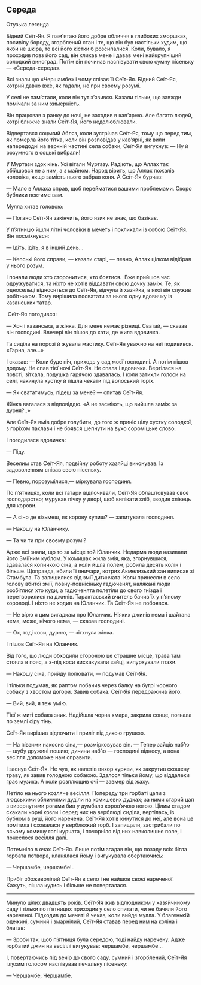 ## Середа

Отузька легенда

Бідний Сеїт-Яя.
Я пам'ятаю його добре обличчя в глибоких зморшках, посивілу бороду, згорблений стан і те, що він був настільки худим, що якби не шкіра, то всі його кістки б розсипалися.
Коли, бувало, я проходив повз його сад, він кликав мене і давав мені найкрупніший солодкий виноград.
Потім він починав наспівувати свою сумну пісеньку — «Середа-середа».

Всі знали цю «Чершамбе» і чому співає її Сеїт-Яя.
Бідний Сеїт-Яя, котрий давно вже, як гадали, не при своєму розумі.

У селі не пам’ятали, коли він тут з’явився.
Казали тільки, що завжди помічали за ним химерність.

Він працював з ранку до ночі, не заходив в кав’ярню.
Але багато людей, котрі ближче знали Сеїт-Яя, його недолюблювали.

Відвертався соцький Абляз, коли зустрічав Сеїт-Яя, тому що перед тим, як померла його тітка, коли він розповідав у кав’ярні, як вили напередодні на верхній частині села собаки, Сеїт-Яя вигукнув:
— Ну й розумного в соцькі вибрали!

У Муртази здох кінь.
Усі вітали Муртазу.
Радіють, що Аллах так обійшовся не з ним, а з майном.
Народ вірить, що Аллах пожалів чоловіка, якщо замість нього забрав коня.
А Сеїт-Яя бурчав:

— Мало в Аллаха справ, щоб перейматися вашими проблемами.
Скоро бублики пектиме вам.

Мулла хитав головою:

— Погано Сеїт-Яя закінчить, його язик не знає, що базікає.

У п’ятницю йшли літні чоловіки в мечеть і покликали із собою Сеїт-Яя.
Він посміхнувся:

— Ідіть, ідіть, я в інший день...

— Кепські його справи, — казали старі, — певно, Аллах цілком відібрав у нього розум.

І почали люди хто сторонитися, хто боятися. 
Вже прийшов час одружуватися, та ніхто не хотів віддавати свою дочку заміж.
Те, як односельці відносяться до Сеїт-Яя, відчула й хазяйка, в якої він служив робітником.
Тому вирішила посватати за нього одну вдовичку із казанських татар.

 Сеїт-Яя погодився:

— Хоч і казанська, а жінка.
Для мене немає різниці.
Сватай, — сказав він господині.
Ввечері він пішов до хати, де жила вдовичка.

Та сиділа на порозі й жувала мастику.
Сеїт-Яя уважно на неї подивився.
«Гарна, але...»

І сказав: — Коли буде ніч, приходь у сад моєї господині.
А потім пішов додому.
Не спав тієї ночі Сеїт-Яя.
Не спала і вдовичка.
Вертілася на повсті, зітхала, подушка гарячою здавалась.
І коли затихли голоси на селі, накинула хустку й пішла чекати під волоський горіх.

— Як свататимусь, підеш за мене? — спитав Сеїт-Яя.

Жінка вагалася з відповіддю.
«А не засміють, що вийшла заміж за дурня?..»

Але Сеїт-Яя вмів добре голубити, до того ж приніс цілу хустку солодкої, з горіхом пахлави і не боявся шепнути на вухо сороміцьке слово.

І погодилася вдовичка:

— Піду.

Веселим став Сеїт-Яя, подвійну роботу хазяйці виконував.
Із задоволенням співав свою пісеньку.

— Певно, порозумілися,— міркувала господиня.

По п’ятницях, коли всі татари відпочивали, Сеїт-Яя облаштовував своє господарство; мурував пічку у дворі, щоб випікати хліб, зводив хлівець для корови.

— А сіно де візьмеш, як корову купиш? — запитувала господиня.

— Накошу на Юланчику.

— Та чи ти при своєму розумі?

Адже всі знали, що то за місце той Юланчик.
Недарма люди називали його Зміїним кублом.
У комишах жила змія, яка, згорнувшися, здавалася копичкою сіна, а коли йшла полем, робила десять колін і більше.
Щоправда, вбили її яничари, котрих Акмелизький хан виписав зі Стамбула.
Та залишилися від змії дитинчата.
Коли принесли в село голову вбитої змії, повну-повнісіньку гадюченят, налякані люди розбіглися хто куди, а гадюченята полетіли до свого гнізда і перетворилися на джинів.
Тарактаський вчитель бачив їх у п’яному хороводі.
І ніхто не ходив на Юланчик.
Та Сеїт-Яя не побоявся.

— Не вірю я цим вигадкам про Юланчик.
Ніяких джинів нема і шайтана нема, може, нічого нема, — сказав господині.

— Ох, тоді коси, дурню, — зітхнула жінка.

І пішов Сеїт-Яя на Юланчик.

Від того, що люди обходили стороною це страшне місце, трава там стояла в пояс, а з-під коси вискакували зайці, випурхували птахи.

— Накошу сіна, прийду полювати, — подумав Сеїт-Яя.

І тільки подумав, як раптом побачив через балку на бугрі чорного собаку з хвостом догори.
Завив собака.
Сеїт-Яя передражнив його.

— Вий, вий, я теж умію.

Тієї ж миті собака зник.
Надійшла чорна хмара, закрила сонце, погнала по землі сіру тінь.

Сеїт-Яя вирішив відпочити і приліг під дикою грушею.

— На півзими накосив сіна,— розмірковував він. — Тепер зайців наб’ю — шубу дружині пошию; дичини наб’ю — господині віднесу, а вона весілля допоможе нам справити.

І заснув Сеїт-Яя.
Не чув, як налетів вихор куряви, як закрутив скошену траву, як завив голодною собакою.
Здалося тільки йому, що віддалеки грає музика.
А коли розплющив очі — завмер від жаху.

Летіло на нього козляче весілля.
Попереду три горбаті цапи з людськими обличчями дуділи на комишевих дудках; за ними старий цап з вивернутими рогами бив у думбало коров’ячою ногою.
Цілим стадом скакали чорні козли і серед них на верблюді сиділа, вертілась, із бубном в руці, його наречена.
Сеїт-Яя хотів кинутися до неї, але вона це помітила і сховалася у верблюжий горб.
І запищали, застрибали по всьому комишу голі курчата, і почорніло від них навколишнє поле, і понеслося весілля далі.

Потемніло в очах Сеїт-Яя.
Лише потім згадав він, що позаду всіх бігла горбата потвора, кланялася йому і вигукувала обертаючись:

— Чершамбе, чершамбе!..

Прибіг збожеволілий Сеїт-Яя в село і не найшов своєї нареченої.
Кажуть, пішла кудись і більше не поверталася.

* * *

Минуло цілих двадцять років.
Сеїт-Яя жив відлюдником у хазяйчиному саду і тільки по п’ятницях приходив у село спитати, чи не бачили його нареченої.
Підходив до мечеті й чекав, коли вийде мулла.
У благенькій одежині, сумний і змарнілий, Сеїт-Яя ставав перед ним на коліна і благав:

— Зроби так, щоб п’ятниця була середою, тоді найду наречену.
Адже горбатий джин на весіллі вигукував: чершамбе, чершамбе...

І, повертаючись під вечір до свого саду, сумний і згорблений, Сеїт-Яя глухим голосом наспівував печальну пісеньку:

— Чершамбе, Чершамбе.
